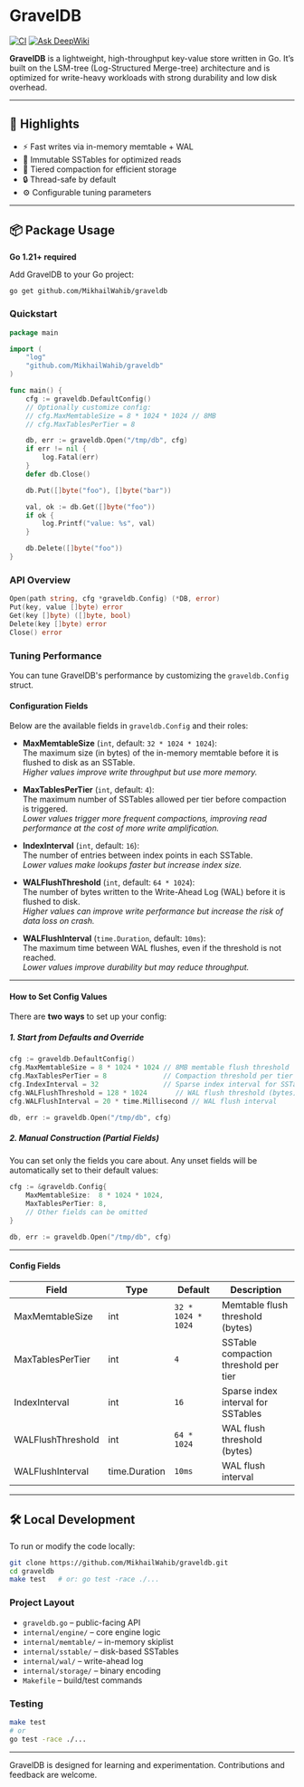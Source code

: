 # GravelDB

[![CI](https://github.com/MikhailWahib/graveldb/actions/workflows/ci.yml/badge.svg)](https://github.com/MikhailWahib/graveldb/actions/workflows/ci.yml)
[![Ask DeepWiki](https://deepwiki.com/badge.svg)](https://deepwiki.com/MikhailWahib/graveldb)

**GravelDB** is a lightweight, high-throughput key-value store written in Go. It’s built on the LSM-tree (Log-Structured Merge-tree) architecture and is optimized for write-heavy workloads with strong durability and low disk overhead.

---

## 🚀 Highlights

- ⚡ Fast writes via in-memory memtable + WAL
- 🧱 Immutable SSTables for optimized reads
- 🔄 Tiered compaction for efficient storage
- 🔒 Thread-safe by default
- ⚙️ Configurable tuning parameters

---

## 📦 Package Usage

**Go 1.21+ required**

Add GravelDB to your Go project:

```sh
go get github.com/MikhailWahib/graveldb
```

### Quickstart

```go
package main

import (
	"log"
	"github.com/MikhailWahib/graveldb"
)

func main() {
	cfg := graveldb.DefaultConfig()
	// Optionally customize config:
	// cfg.MaxMemtableSize = 8 * 1024 * 1024 // 8MB
	// cfg.MaxTablesPerTier = 8

	db, err := graveldb.Open("/tmp/db", cfg)
	if err != nil {
		log.Fatal(err)
	}
	defer db.Close()

	db.Put([]byte("foo"), []byte("bar"))

	val, ok := db.Get([]byte("foo"))
	if ok {
		log.Printf("value: %s", val)
	}

	db.Delete([]byte("foo"))
}
```

### API Overview

```go
Open(path string, cfg *graveldb.Config) (*DB, error)
Put(key, value []byte) error
Get(key []byte) ([]byte, bool)
Delete(key []byte) error
Close() error
```

### Tuning Performance

You can tune GravelDB's performance by customizing the `graveldb.Config` struct.

#### Configuration Fields

Below are the available fields in `graveldb.Config` and their roles:

- **MaxMemtableSize** (`int`, default: `32 * 1024 * 1024`):  
  The maximum size (in bytes) of the in-memory memtable before it is flushed to disk as an SSTable.  
  _Higher values improve write throughput but use more memory._

- **MaxTablesPerTier** (`int`, default: `4`):  
  The maximum number of SSTables allowed per tier before compaction is triggered.  
  _Lower values trigger more frequent compactions, improving read performance at the cost of more write amplification._

- **IndexInterval** (`int`, default: `16`):  
  The number of entries between index points in each SSTable.  
  _Lower values make lookups faster but increase index size._

- **WALFlushThreshold** (`int`, default: `64 * 1024`):  
  The number of bytes written to the Write-Ahead Log (WAL) before it is flushed to disk.  
  _Higher values can improve write performance but increase the risk of data loss on crash._

- **WALFlushInterval** (`time.Duration`, default: `10ms`):  
  The maximum time between WAL flushes, even if the threshold is not reached.  
  _Lower values improve durability but may reduce throughput._

---

#### How to Set Config Values

There are **two ways** to set up your config:

##### 1. Start from Defaults and Override

```go
cfg := graveldb.DefaultConfig()
cfg.MaxMemtableSize = 8 * 1024 * 1024 // 8MB memtable flush threshold
cfg.MaxTablesPerTier = 8              // Compaction threshold per tier
cfg.IndexInterval = 32                // Sparse index interval for SSTables
cfg.WALFlushThreshold = 128 * 1024       // WAL flush threshold (bytes)
cfg.WALFlushInterval = 20 * time.Millisecond // WAL flush interval

db, err := graveldb.Open("/tmp/db", cfg)
```

##### 2. Manual Construction (Partial Fields)

You can set only the fields you care about. Any unset fields will be automatically set to their default values:

```go
cfg := &graveldb.Config{
    MaxMemtableSize:  8 * 1024 * 1024,
    MaxTablesPerTier: 8,
    // Other fields can be omitted
}

db, err := graveldb.Open("/tmp/db", cfg)
```

---

#### Config Fields

| Field            | Type          | Default           | Description                           |
| ---------------- | ------------- | ----------------- | ------------------------------------- |
| MaxMemtableSize  | int           | `32 * 1024 * 1024` | Memtable flush threshold (bytes)      |
| MaxTablesPerTier | int           | `4`               | SSTable compaction threshold per tier |
| IndexInterval    | int           | `16`              | Sparse index interval for SSTables    |
| WALFlushThreshold   | int           | `64 * 1024`       | WAL flush threshold (bytes)           |
| WALFlushInterval    | time.Duration | `10ms`            | WAL flush interval                    |

---

## 🛠️ Local Development

To run or modify the code locally:

```sh
git clone https://github.com/MikhailWahib/graveldb.git
cd graveldb
make test   # or: go test -race ./...
```

### Project Layout

- `graveldb.go` – public-facing API
- `internal/engine/` – core engine logic
- `internal/memtable/` – in-memory skiplist
- `internal/sstable/` – disk-based SSTables
- `internal/wal/` – write-ahead log
- `internal/storage/` – binary encoding
- `Makefile` – build/test commands

### Testing

```sh
make test
# or
go test -race ./...
```

---

GravelDB is designed for learning and experimentation. Contributions and feedback are welcome.
